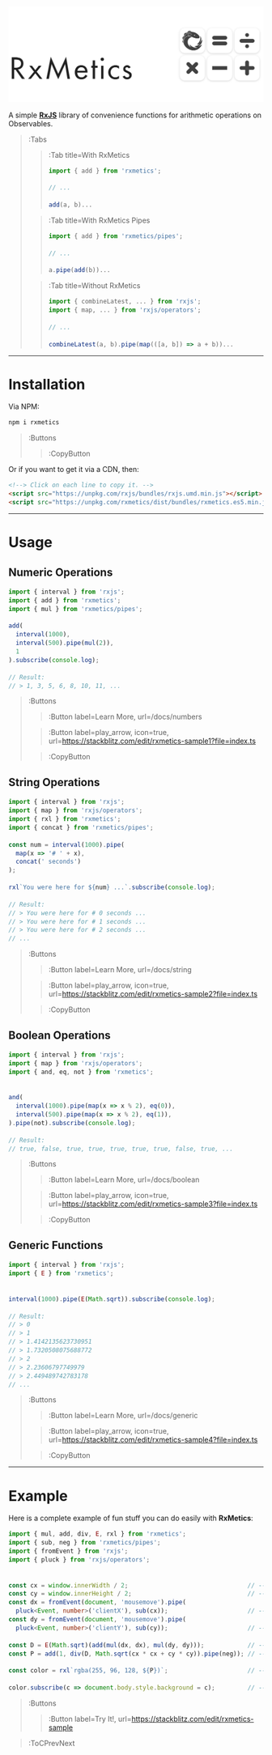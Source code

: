 ![banner](banner.svg)

A simple [**RxJS**](https://rxjs-dev.firebaseapp.com/) library of
convenience functions for arithmetic operations on Observables.

> :Tabs
> > :Tab title=With RxMetics
> > ```ts
> > import { add } from 'rxmetics';
> > 
> > // ...
> > 
> > add(a, b)...
> > ```
>
> > :Tab title=With RxMetics Pipes
> > ```ts
> > import { add } from 'rxmetics/pipes';
> > 
> > // ...
> > 
> > a.pipe(add(b))...
> > ```
>
> > :Tab title=Without RxMetics
> > ```ts
> > import { combineLatest, ... } from 'rxjs';
> > import { map, ... } from 'rxjs/operators';
> > 
> > // ...
> > 
> > combineLatest(a, b).pipe(map(([a, b]) => a + b))...
> > ```

---

# Installation

Via NPM:

```bash
npm i rxmetics
```

> :Buttons
> > :CopyButton

Or if you want to get it via a CDN, then:

```html
<!--> Click on each line to copy it. -->
<script src="https://unpkg.com/rxjs/bundles/rxjs.umd.min.js"></script> <!--> Install Dependencies -->
<script src="https://unpkg.com/rxmetics/dist/bundles/rxmetics.es5.min.js"></script> <!--> Install RxMetics -->
```

---

# Usage

## Numeric Operations

```ts
import { interval } from 'rxjs';
import { add } from 'rxmetics';
import { mul } from 'rxmetics/pipes';

add(
  interval(1000), 
  interval(500).pipe(mul(2)), 
  1
).subscribe(console.log);

// Result:
// > 1, 3, 5, 6, 8, 10, 11, ...
```

> :Buttons
>
> > :Button label=Learn More, url=/docs/numbers
>
> > :Button label=play_arrow, icon=true, url=https://stackblitz.com/edit/rxmetics-sample1?file=index.ts
>
> > :CopyButton


## String Operations

```ts
import { interval } from 'rxjs';
import { map } from 'rxjs/operators';
import { rxl } from 'rxmetics';
import { concat } from 'rxmetics/pipes';

const num = interval(1000).pipe(
  map(x => '# ' + x),
  concat(' seconds')
);

rxl`You were here for ${num} ...`.subscribe(console.log);

// Result:
// > You were here for # 0 seconds ...
// > You were here for # 1 seconds ...
// > You were here for # 2 seconds ...
// ...
```

> :Buttons
>
> > :Button label=Learn More, url=/docs/string
>
> > :Button label=play_arrow, icon=true, url=https://stackblitz.com/edit/rxmetics-sample2?file=index.ts
>
> > :CopyButton

## Boolean Operations

```ts
import { interval } from 'rxjs';
import { map } from 'rxjs/operators';
import { and, eq, not } from 'rxmetics';


and(
  interval(1000).pipe(map(x => x % 2), eq(0)),
  interval(500).pipe(map(x => x % 2), eq(1)),
).pipe(not).subscribe(console.log);

// Result:
// true, false, true, true, true, true, true, false, true, ...
```

> :Buttons
>
> > :Button label=Learn More, url=/docs/boolean
>
> > :Button label=play_arrow, icon=true, url=https://stackblitz.com/edit/rxmetics-sample3?file=index.ts
>
> > :CopyButton

## Generic Functions

```ts
import { interval } from 'rxjs';
import { E } from 'rxmetics';


interval(1000).pipe(E(Math.sqrt)).subscribe(console.log);

// Result:
// > 0
// > 1
// > 1.4142135623730951
// > 1.7320508075688772
// > 2
// > 2.23606797749979
// > 2.449489742783178
// ...
```

> :Buttons
>
> > :Button label=Learn More, url=/docs/generic
>
> > :Button label=play_arrow, icon=true, url=https://stackblitz.com/edit/rxmetics-sample4?file=index.ts
>
> > :CopyButton

---

# Example

Here is a complete example of fun stuff you can do easily with **RxMetics**:

```ts
import { mul, add, div, E, rxl } from 'rxmetics';
import { sub, neg } from 'rxmetics/pipes';
import { fromEvent } from 'rxjs';
import { pluck } from 'rxjs/operators';


const cx = window.innerWidth / 2;                                 // --> center of screen
const cy = window.innerHeight / 2;                                // --> center of screen
const dx = fromEvent(document, 'mousemove').pipe(
  pluck<Event, number>('clientX'), sub(cx));                      // --> get the mouse x, subtract center from it
const dy = fromEvent(document, 'mousemove').pipe(
  pluck<Event, number>('clientY'), sub(cy));                      // --> get the mouse y, substract center from it

const D = E(Math.sqrt)(add(mul(dx, dx), mul(dy, dy)));            // --> calc distance of mouse from center
const P = add(1, div(D, Math.sqrt(cx * cx + cy * cy)).pipe(neg)); // --> calc a power based on the distance between (0, 1)

const color = rxl`rgba(255, 96, 128, ${P})`;                      // --> the background style based on that power

color.subscribe(c => document.body.style.background = c);         // --> set that style
```
> :Buttons
> > :Button label=Try It!, url=https://stackblitz.com/edit/rxmetics-sample

> :ToCPrevNext